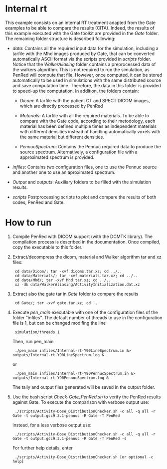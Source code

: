 
# Internal rt

This example consists on an internal RT treatment adapted from the Gate examples to be able to compare the results (CITA). Indeed, the results of this example executed with the Gate toolkit are provided in the *Gate* folder. The remaining folder structure is described following:

 * *data*: Contains all the required input data for the simulation, including a tarfile with the Mhd images produced by Gate, that can be converted automatically ASCII format via the scripts provided in *scripts* folder. Notice that the *WalkerAliasing* folder contains a preprocessed data of the walkers algorithm. This is not required to run the simulation, as PenRed will compute that file. However, once computed, it can be stored automatically to be used in simulations with the same distributed source and save computation time. Therefore, the data in this folder is provided to speed-up the computation. In addition, the folders contain:
 
    + *Dicom*: A tarfile with the patient CT and SPECT DICOM images, which are directly processed by PenRed
    
    + *Materials*: A tarfile with all the required materials. To be able to compare with the Gate code, according to their metodology, each material has been defined multiple times as independent materials with different densities instead of handling automatically voxels with the same material but different densities.
    
    + *PennucSpectrum*: Contains the Pennuc required data to produce the source spectrum. Alternatively, a configuration file with a approximated spectrum is provided.
    
 * *infiles*: Contains two configuration files, one to use the Pennuc source and another one to use an aproximated spectrum.
 
 * *Output* and *outputs*: Auxiliary folders to be filled with the simulation results.
 
 * *scripts* Postprocessing scripts to plot and compare the results of both codes, PenRed and Gate.

# How to run

1. Compile PenRed with DICOM support (with the DCMTK library). The compilation process is described in the documentation. Once compiled, copy the executable to this folder.

2. Extract/decompress the dicom, material and Walker algorithm tar and xz files:

        cd data/Dicom/; tar -xvf dicoms.tar.xz; cd ../..
        cd data/Materials/; tar -xvf materials.tar.xz; cd ../..
        cd data/Mhd/; tar -xvf Mhd.tar.xz; cd ../..
        xz -dk data/WalkerAliasing/ActivityInitialization.dat.xz 

3. Extract also the gate tar in *Gate* folder to compare the results

        cd Gate/; tar -xvf gate.tar.xz; cd ..      

4. Execute *pen_main* executable with one of the configuration files of the folder "infiles". The default number of threads to use in the configuration file is 1, but can be changed modifing the line

        simulation/threads 1

    Then, run pen_main
      
        ./pen_main infiles/Internal-rt-Y90LineSpectrum.in &> outputs/Internal-rt-Y90LineSpectrum.log &

    or
       
        ./pen_main infiles/Internal-rt-Y90PennucSpectrum.in &> outputs/Internal-rt-Y90PennucSpectrum.log & 

    The tally and output files generated will be saved in the output folder. 
      
5. Use the bash script *Check-Gate_PenRed.sh* to verify the PenRed results against Gate. To execute the comparison with verbose output use:

        ./scripts/Activity-Dose_DistributionChecker.sh -c all -q all -r Gate -t output.gcc9.3.1-pennuc -R Gate -T PenRed
     instead, for a less verbose output use:

        ./scripts/Activity-Dose_DistributionChecker.sh -c all -q all -r Gate -t output.gcc9.3.1-pennuc -R Gate -T PenRed -s
        
     For further help details, enter 
     
        ./scripts/Activity-Dose_DistributionChecker.sh [or optional -c help]
